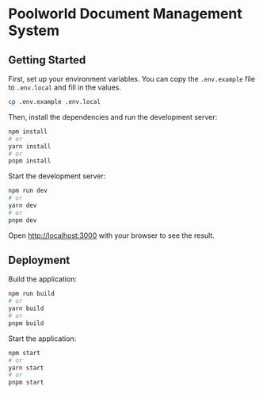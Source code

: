 # Poolworld Document Management System

## Getting Started

First, set up your environment variables. You can copy the `.env.example` file to `.env.local` and fill in the values.

```bash
cp .env.example .env.local
```

Then, install the dependencies and run the development server:

```bash
npm install
# or
yarn install
# or
pnpm install
```

Start the development server:

```bash
npm run dev
# or
yarn dev
# or
pnpm dev
```

Open [http://localhost:3000](http://localhost:3000) with your browser to see the result.

## Deployment

Build the application:

```bash
npm run build
# or
yarn build
# or
pnpm build
```

Start the application:

```bash
npm start
# or
yarn start
# or
pnpm start
```

